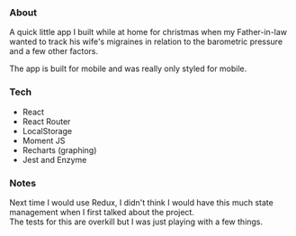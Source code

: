 ### About
A quick little app I built while at home for christmas when my Father-in-law wanted
to track his wife's migraines in relation to the barometric pressure and a few other factors.

The app is built for mobile and was really only styled for mobile.

### Tech
<ul>
    <li>React</li>
    <li>React Router</li>
    <li>LocalStorage</li>
    <li>Moment JS</li>
    <li>Recharts (graphing)</li>
    <li>Jest and Enzyme</li>
</ul>

### Notes
Next time I would use Redux, I didn't think I would have this much state management when I first talked about the project.
<br/>
The tests for this are overkill but I was just playing with a few things.
